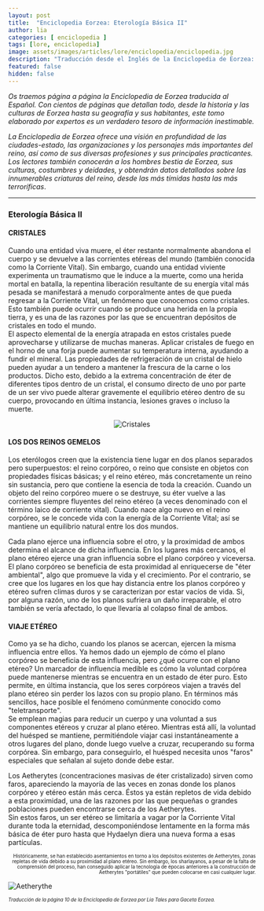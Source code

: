 ```yaml
---
layout: post
title:  "Enciclopedia Eorzea: Eterología Básica II"
author: lia
categories: [ enciclopedia ]
tags: [lore, enciclopedia]
image: assets/images/articles/lore/enciclopedia/enciclopedia.jpg
description: "Traducción desde el Inglés de la Enciclopedia de Eorzea: Eterología Básica II"
featured: false
hidden: false
---
```

*Os traemos página a página la Enciclopedia de Eorzea traducida al Español.
Con cientos de páginas que detallan todo, desde la historia y las culturas de Eorzea hasta su geografía y sus habitantes, este tomo elaborado por expertos es un verdadero tesoro de información inestimable.*

*La Enciclopedia de Eorzea ofrece una visión en profundidad de las ciudades-estado, las organizaciones y los personajes más importantes del reino, así como de sus diversas profesiones y sus principales practicantes. Los lectores también conocerán a los hombres bestia de Eorzea, sus culturas, costumbres y deidades, y obtendrán datos detallados sobre las innumerables criaturas del reino, desde las más tímidas hasta las más terroríficas*.

<hr/>

### Eterología Básica II

#### CRISTALES

Cuando una entidad viva muere, el éter restante normalmente abandona el cuerpo y se devuelve a las corrientes etéreas del mundo (también conocida como la Corriente Vital). Sin embargo, cuando una entidad viviente experimenta un traumatismo que le induce a la muerte, como una herida mortal en batalla, la repentina liberación resultante de su energía vital más pesada se manifestará a menudo corporalmente antes de que pueda regresar a la Corriente Vital, un fenómeno que conocemos como cristales. Esto también puede ocurrir cuando se produce una herida en la propia tierra, y es una de las razones por las que se encuentran depósitos de cristales en todo el mundo.<br/> 
El aspecto elemental de la energía atrapada en estos cristales puede aprovecharse y utilizarse de muchas maneras. Aplicar cristales de fuego en el horno de una forja puede aumentar su temperatura interna, ayudando a fundir el mineral. Las propiedades de refrigeración de un cristal de hielo pueden ayudar a un tendero a mantener la frescura de la carne o los productos. Dicho esto, debido a la extrema concentración de éter de diferentes tipos dentro de un cristal, el consumo directo de uno por parte de un ser vivo puede alterar gravemente el equilibrio etéreo dentro de su cuerpo, provocando en última instancia, lesiones graves o incluso la muerte.

<p align="center"><img src="{{ site.baseurl }}/assets/images/articles/lore/enciclopedia/02/cristales.png" alt="Cristales"/></p>

#### LOS DOS REINOS GEMELOS

Los eterólogos creen que la existencia tiene lugar en dos planos separados pero superpuestos: el reino corpóreo, o reino que consiste en objetos con propiedades físicas básicas; y el reino etéreo, más concretamente un reino sin sustancia, pero que contiene la esencia de toda la creación. Cuando un objeto del reino corpóreo muere o se destruye, su éter vuelve a las corrientes siempre fluyentes del reino etéreo (a veces denominado con el término laico de corriente vital). Cuando nace algo nuevo en el reino corpóreo, se le concede vida con la energía de la Corriente Vital; así se mantiene un equilibrio natural entre los dos mundos.

Cada plano ejerce una influencia sobre el otro, y la proximidad de ambos determina el alcance de dicha influencia. En los lugares más cercanos, el plano etéreo ejerce una gran influencia sobre el plano corpóreo y viceversa. El plano corpóreo se beneficia de esta proximidad al enriquecerse de "éter ambiental", algo que promueve la vida y el crecimiento. Por el contrario, se cree que los lugares en los que hay distancia entre los planos corpóreo y etéreo sufren climas duros y se caracterizan por estar vacíos de vida. Si, por alguna razón, uno de los planos sufriera un daño irreparable, el otro también se vería afectado, lo que llevaría al colapso final de ambos.

#### VIAJE ETÉREO
Como ya se ha dicho, cuando los planos se acercan, ejercen la misma influencia entre ellos. Ya hemos dado un ejemplo de cómo el plano corpóreo se beneficia de esta influencia, pero ¿qué ocurre con el plano etéreo? Un marcador de influencia medible es cómo la voluntad corpórea puede mantenerse mientras se encuentra en un estado de éter puro. Esto permite, en última instancia, que los seres corpóreos viajen a través del plano etéreo sin perder los lazos con su propio plano. En términos más sencillos, hace posible el fenómeno comúnmente conocido como "teletransporte".<br/>
Se emplean magias para reducir un cuerpo y una voluntad a sus componentes etéreos y cruzar al plano etéreo. Mientras está allí, la voluntad del huésped se mantiene, permitiéndole viajar casi instantáneamente a otros lugares del plano, donde luego vuelve a cruzar, recuperando su forma corpórea. Sin embargo, para conseguirlo, el huésped necesita unos "faros" especiales que señalan al sujeto donde debe estar. 

Los Aetherytes (concentraciones masivas de éter cristalizado) sirven como faros, apareciendo la mayoría de las veces en zonas donde los planos corpóreo y etéreo están más cerca. Éstos ya están repletos de vida debido a esta proximidad, una de las razones por las que pequeñas o grandes poblaciones pueden encontrarse cerca de los Aetherytes.<br/>
Sin estos faros, un ser etéreo se limitaría a vagar por la Corriente Vital durante toda la eternidad, descomponiéndose lentamente en la forma más básica de éter puro hasta que Hydaelyn diera una nueva forma a esas partículas.

<div class="container">
  <div class="row align-items-end">        
    <div class="col">
      <p align="right">
      <sub><sup>Históricamente, se han establecido asentamientos en torno a los depósitos existentes de Aetherytes, zonas repletas de vida debido a su proximidad al plano etéreo. Sin embargo, los sharlayanos, a pesar de la falta de comprensión del proceso, han conseguido aplicar la tecnología de épocas anteriores a la construcción de Aetherytes "portátiles" que pueden colocarse en casi cualquier lugar.</sup></sub></p>
    </div>
    <div class="col-xl">
      <img src="{{ site.baseurl }}/assets/images/articles/lore/enciclopedia/02/aetherythe.png" alt="Aetherythe"/>      
    </div>    
  </div>
</div>

<sub><sup>*Traducción de la página 10 de la Enciclopedia de Eorzea por Lia Tales para Gaceta Eorzea.*</sup>